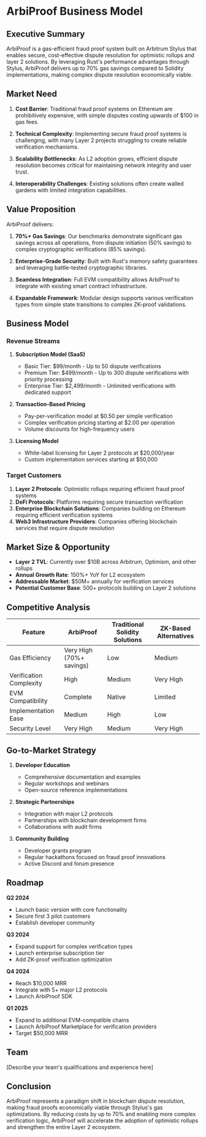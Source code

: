 # ArbiProof Business Model

## Executive Summary

ArbiProof is a gas-efficient fraud proof system built on Arbitrum Stylus that enables secure, cost-effective dispute resolution for optimistic rollups and layer 2 solutions. By leveraging Rust's performance advantages through Stylus, ArbiProof delivers up to 70% gas savings compared to Solidity implementations, making complex dispute resolution economically viable.

## Market Need

1. **Cost Barrier**: Traditional fraud proof systems on Ethereum are prohibitively expensive, with simple disputes costing upwards of $100 in gas fees.
   
2. **Technical Complexity**: Implementing secure fraud proof systems is challenging, with many Layer 2 projects struggling to create reliable verification mechanisms.

3. **Scalability Bottlenecks**: As L2 adoption grows, efficient dispute resolution becomes critical for maintaining network integrity and user trust.

4. **Interoperability Challenges**: Existing solutions often create walled gardens with limited integration capabilities.

## Value Proposition

ArbiProof delivers:

1. **70%+ Gas Savings**: Our benchmarks demonstrate significant gas savings across all operations, from dispute initiation (50% savings) to complex cryptographic verifications (85% savings).

2. **Enterprise-Grade Security**: Built with Rust's memory safety guarantees and leveraging battle-tested cryptographic libraries.

3. **Seamless Integration**: Full EVM compatibility allows ArbiProof to integrate with existing smart contract infrastructure.

4. **Expandable Framework**: Modular design supports various verification types from simple state transitions to complex ZK-proof validations.

## Business Model

### Revenue Streams

1. **Subscription Model (SaaS)**
   - Basic Tier: $99/month - Up to 50 dispute verifications
   - Premium Tier: $499/month - Up to 300 dispute verifications with priority processing
   - Enterprise Tier: $2,499/month - Unlimited verifications with dedicated support

2. **Transaction-Based Pricing**
   - Pay-per-verification model at $0.50 per simple verification
   - Complex verification pricing starting at $2.00 per operation
   - Volume discounts for high-frequency users

3. **Licensing Model**
   - White-label licensing for Layer 2 protocols at $20,000/year
   - Custom implementation services starting at $50,000

### Target Customers

1. **Layer 2 Protocols**: Optimistic rollups requiring efficient fraud proof systems
2. **DeFi Protocols**: Platforms requiring secure transaction verification
3. **Enterprise Blockchain Solutions**: Companies building on Ethereum requiring efficient verification systems
4. **Web3 Infrastructure Providers**: Companies offering blockchain services that require dispute resolution

## Market Size & Opportunity

- **Layer 2 TVL**: Currently over $10B across Arbitrum, Optimism, and other rollups
- **Annual Growth Rate**: 150%+ YoY for L2 ecosystem
- **Addressable Market**: $50M+ annually for verification services
- **Potential Customer Base**: 500+ protocols building on Layer 2 solutions

## Competitive Analysis

| Feature | ArbiProof | Traditional Solidity Solutions | ZK-Based Alternatives |
|---------|----------|-------------------------------|------------------------|
| Gas Efficiency | Very High (70%+ savings) | Low | Medium |
| Verification Complexity | High | Medium | Very High |
| EVM Compatibility | Complete | Native | Limited |
| Implementation Ease | Medium | High | Low |
| Security Level | Very High | Medium | Very High |

## Go-to-Market Strategy

1. **Developer Education**
   - Comprehensive documentation and examples
   - Regular workshops and webinars
   - Open-source reference implementations

2. **Strategic Partnerships**
   - Integration with major L2 protocols
   - Partnerships with blockchain development firms
   - Collaborations with audit firms

3. **Community Building**
   - Developer grants program
   - Regular hackathons focused on fraud proof innovations
   - Active Discord and forum presence

## Roadmap

**Q2 2024**
- Launch basic version with core functionality
- Secure first 3 pilot customers
- Establish developer community

**Q3 2024**
- Expand support for complex verification types
- Launch enterprise subscription tier
- Add ZK-proof verification optimization

**Q4 2024**
- Reach $10,000 MRR
- Integrate with 5+ major L2 protocols
- Launch ArbiProof SDK

**Q1 2025**
- Expand to additional EVM-compatible chains
- Launch ArbiProof Marketplace for verification providers
- Target $50,000 MRR

## Team

[Describe your team's qualifications and experience here]

## Conclusion

ArbiProof represents a paradigm shift in blockchain dispute resolution, making fraud proofs economically viable through Stylus's gas optimizations. By reducing costs by up to 70% and enabling more complex verification logic, ArbiProof will accelerate the adoption of optimistic rollups and strengthen the entire Layer 2 ecosystem.
